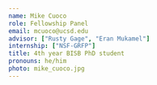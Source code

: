```yaml
---
name: Mike Cuoco
role: Fellowship Panel
email: mcuoco@ucsd.edu
advisor: ["Rusty Gage", "Eran Mukamel"]
internship: ["NSF-GRFP"]
title: 4th year BISB PhD student
pronouns: he/him
photo: mike_cuoco.jpg
---
```


